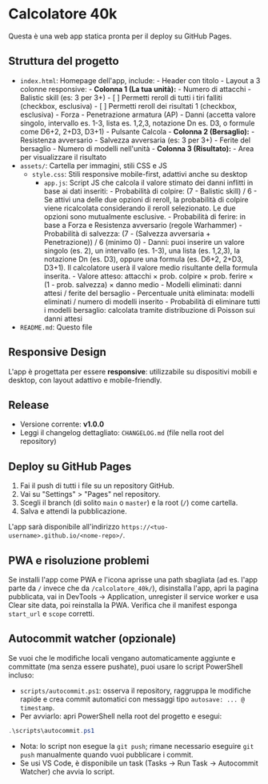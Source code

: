 # Calcolatore 40k

Questa è una web app statica pronta per il deploy su GitHub Pages.


## Struttura del progetto
- `index.html`: Homepage dell'app, include:
		- Header con titolo
		- Layout a 3 colonne responsive:
			- **Colonna 1 (La tua unità):**
				- Numero di attacchi
				   - Balistic skill (es: 3 per 3+)
				   - [ ] Permetti reroll di tutti i tiri falliti (checkbox, esclusiva)
				   - [ ] Permetti reroll dei risultati 1 (checkbox, esclusiva)
				- Forza
				- Penetrazione armatura (AP)
					- Danni (accetta valore singolo, intervallo es. 1-3, lista es. 1,2,3, notazione Dn es. D3, o formule come D6+2, 2+D3, D3+1)
				- Pulsante Calcola
			- **Colonna 2 (Bersaglio):**
				- Resistenza avversario
				- Salvezza avversaria (es: 3 per 3+)
				- Ferite del bersaglio
				- Numero di modelli nell'unità
			- **Colonna 3 (Risultato):**
				- Area per visualizzare il risultato
- `assets/`: Cartella per immagini, stili CSS e JS
	- `style.css`: Stili responsive mobile-first, adattivi anche su desktop
		- `app.js`: Script JS che calcola il valore stimato dei danni inflitti in base ai dati inseriti:
				- Probabilità di colpire: (7 - Balistic skill) / 6
				- Se attivi una delle due opzioni di reroll, la probabilità di colpire viene ricalcolata considerando il reroll selezionato. Le due opzioni sono mutualmente esclusive.
			   - Probabilità di ferire: in base a Forza e Resistenza avversario (regole Warhammer)
			   - Probabilità di salvezza: (7 - (Salvezza avversaria + Penetrazione)) / 6 (minimo 0)
				- Danni: puoi inserire un valore singolo (es. 2), un intervallo (es. 1-3), una lista (es. 1,2,3), la notazione Dn (es. D3), oppure una formula (es. D6+2, 2+D3, D3+1). Il calcolatore userà il valore medio risultante della formula inserita.
			   - Valore atteso: attacchi × prob. colpire × prob. ferire × (1 - prob. salvezza) × danno medio
			   - Modelli eliminati: danni attesi / ferite del bersaglio
			   - Percentuale unità eliminata: modelli eliminati / numero di modelli inserito
			   - Probabilità di eliminare tutti i modelli bersaglio: calcolata tramite distribuzione di Poisson sui danni attesi
- `README.md`: Questo file

## Responsive Design
L'app è progettata per essere **responsive**: utilizzabile su dispositivi mobili e desktop, con layout adattivo e mobile-friendly.

## Release

- Versione corrente: **v1.0.0**
- Leggi il changelog dettagliato: `CHANGELOG.md` (file nella root del repository)

## Deploy su GitHub Pages
1. Fai il push di tutti i file su un repository GitHub.
2. Vai su "Settings" > "Pages" nel repository.
3. Scegli il branch (di solito `main` o `master`) e la root (`/`) come cartella.
4. Salva e attendi la pubblicazione.

L'app sarà disponibile all'indirizzo `https://<tuo-username>.github.io/<nome-repo>/`.

## PWA e risoluzione problemi

Se installi l'app come PWA e l'icona aprisse una path sbagliata (ad es. l'app parte da `/` invece che da `/calcolatore_40k/`), disinstalla l'app, apri la pagina pubblicata, vai in DevTools → Application, unregister il service worker e usa Clear site data, poi reinstalla la PWA. Verifica che il manifest esponga <code>start_url</code> e <code>scope</code> corretti.

## Autocommit watcher (opzionale)

Se vuoi che le modifiche locali vengano automaticamente aggiunte e committate (ma senza essere pushate), puoi usare lo script PowerShell incluso:

- `scripts/autocommit.ps1`: osserva il repository, raggruppa le modifiche rapide e crea commit automatici con messaggi tipo `autosave: ... @ timestamp`.
- Per avviarlo: apri PowerShell nella root del progetto e esegui:

```powershell
.\scripts\autocommit.ps1
```

- Nota: lo script non esegue la `git push`; rimane necessario eseguire `git push` manualmente quando vuoi pubblicare i commit.
- Se usi VS Code, è disponibile un task (Tasks → Run Task → Autocommit Watcher) che avvia lo script.
